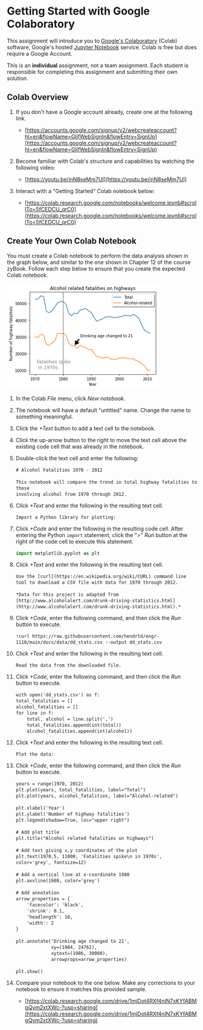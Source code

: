 # Getting Started with Google Colaboratory

This assignment will introduce you to [Google's
Colaboratory](https://colab.google/) (Colab) software, Google's hosted [Jupyter
Notebook](https://en.wikipedia.org/wiki/Project_Jupyter) service. Colab is free
but does require a Google Account.

This is an **individual** assignment, not a team assignment. Each student is
responsible for completing this assignment and submitting their own solution.

## Colab Overview

1. If you don't have a Google account already, create one at the following
   link.
   - [https://accounts.google.com/signup/v2/webcreateaccount?hl=en&flowName=GlifWebSignIn&flowEntry=SignUp](https://accounts.google.com/signup/v2/webcreateaccount?hl=en&flowName=GlifWebSignIn&flowEntry=SignUp)

1. Become familiar with Colab's structure and capabilities by watching the
   following video:
   - [https://youtu.be/inN8seMm7UI](https://youtu.be/inN8seMm7UI) 

1. Interact with a "Getting Started" Colab notebook below:
    - [https://colab.research.google.com/notebooks/welcome.ipynb#scrollTo=5fCEDCU_qrC0](https://colab.research.google.com/notebooks/welcome.ipynb#scrollTo=5fCEDCU_qrC0)

## Create Your Own Colab Notebook

You must create a Colab notebook to perform the data analysis shown in the
graph below, and similar to the one shown in Chapter 12 of the course zyBook.
Follow each step below to ensure that you create the expected Colab notebook.

![](img/plot.png)

1. In the Colab *File* menu, click *New notebook*.

1. The notebook will have a default "untitled" name. Change the name to
   something meaningful.

1. Click the *+Text* button to add a text cell to the notebook.

1. Click the up-arrow button to the right to move the text cell above the
   existing code cell that was already in the notebook.

1. Double-click the text cell and enter the following:
    ```
    # Alcohol Fatalities 1970 - 2012

    This notebook will compare the trend in total highway fatalities to those
    involving alcohol from 1970 through 2012.
    ```

1. Click *+Text* and enter the following in the resulting text cell.
    ```
    Import a Python library for plotting:
    ```

1. Click *+Code* and enter the following in the resulting code cell. After
   entering the Python `import` statement, click the ">" *Run* button at the
   right of the code cell to execute this statement.
    ```python
    import matplotlib.pyplot as plt
    ```

1. Click *+Text* and enter the following in the resulting text cell.
    ```
    Use the [curl](https://en.wikipedia.org/wiki/CURL) command line tool to download a CSV file with data for 1970 through 2012.
    
    *Data for this project is adapted from [http://www.alcoholalert.com/drunk-driving-statistics.html](http://www.alcoholalert.com/drunk-driving-statistics.html).* 
    ```

1. Click *+Code*, enter the following command, and then click the *Run* button
   to execute.
    ```
    !curl https://raw.githubusercontent.com/hendrtd/engr-1110/main/docs/data/dd_stats.csv --output dd_stats.csv
    ```

1. Click *+Text* and enter the following in the resulting text cell.
    ```
    Read the data from the downloaded file.
    ```

1. Click *+Code*, enter the following command, and then click the *Run* button
   to execute.
    ```
    with open('dd_stats.csv') as f:
    total_fatalities = []
    alcohol_fatalities = []
    for line in f:
        total, alcohol = line.split(',')
        total_fatalities.append(int(total))
        alcohol_fatalities.append(int(alcohol))
    ```

1. Click *+Text* and enter the following in the resulting text cell.
    ```
    Plot the data:
    ```

1. Click *+Code*, enter the following command, and then click the *Run* button
   to execute.
    ```
    years = range(1970, 2012)
    plt.plot(years, total_fatalities, label="Total")
    plt.plot(years, alcohol_fatalities, label="Alcohol-related")

    plt.xlabel('Year')
    plt.ylabel('Number of highway fatalities')
    plt.legend(shadow=True, loc="upper right")

    # Add plot title
    plt.title("Alcohol related fatalities on highways")

    # Add text giving x,y coordinates of the plot
    plt.text(1970.5, 11000, 'Fatalities spike\n in 1970s', color='grey', fontsize=12)

    # Add a vertical line at x-coordinate 1980
    plt.axvline(1980, color='grey')

    # Add annotation
    arrow_properties = {
        'facecolor': 'black',
        'shrink': 0.1,
        'headlength': 10,
        'width': 2
    }

    plt.annotate('Drinking age changed to 21',
                 xy=(1984, 24762),
                 xytext=(1986, 30000),
                 arrowprops=arrow_properties)

    plt.show()
    ```



1. Compare your notebook to the one below. Make any corrections to your notebook to ensure it matches this provided sample.
    - [https://colab.research.google.com/drive/1mjDot4RXf4nIN7xKYfABMgQym2xtXWc-?usp=sharing](https://colab.research.google.com/drive/1mjDot4RXf4nIN7xKYfABMgQym2xtXWc-?usp=sharing)


